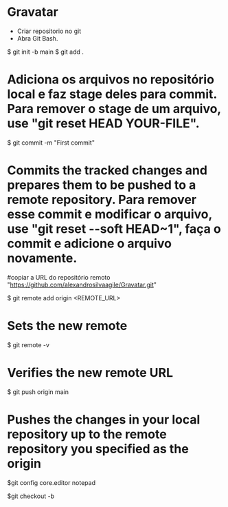# Gravatar
- Criar repositorio no git 
- Abra Git Bash.

$ git init -b main
$ git add .
# Adiciona os arquivos no repositório local e faz stage deles para commit. Para remover o stage de um arquivo, use "git reset HEAD YOUR-FILE".

$ git commit -m "First commit"
# Commits the tracked changes and prepares them to be pushed to a remote repository. Para remover esse commit e modificar o arquivo, use "git reset --soft HEAD~1", faça o commit e adicione o arquivo novamente.

#copiar a URL do repositório remoto "https://github.com/alexandrosilvaagile/Gravatar.git"

$ git remote add origin  <REMOTE_URL> 
# Sets the new remote
$ git remote -v
# Verifies the new remote URL

$ git push origin main
# Pushes the changes in your local repository up to the remote repository you specified as the origin

$git config core.editor notepad

$git checkout -b <branch-name>